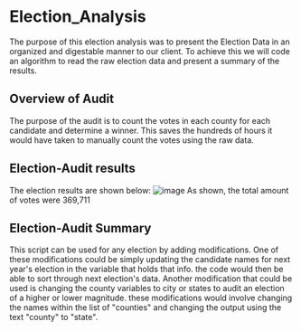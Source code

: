 # Election_Analysis
The purpose of this election analysis was to present the Election Data in an organized and digestable manner to our client.
To achieve this we will code an algorithm to read the raw election data and present a summary of the results.

## Overview of Audit
The purpose of the audit is to count the votes in each county for each candidate and determine a winner. This saves the
hundreds of hours it would have taken to manually count the votes using the raw data.

## Election-Audit results
The election results are shown below:
![image](https://user-images.githubusercontent.com/91306342/138585573-f8095461-af31-43ae-b2a4-fee385f7b708.png)
As shown, the total amount of votes were 369,711




## Election-Audit Summary
This script can be used for any election by adding modifications. One of these modifications could be simply
updating the candidate names for next year's election in the variable that holds that info. the code would then
be able to sort through next election's data. Another modification that could be used is changing the county variables
to city or states to audit an election of a higher or lower magnitude. these modifications would involve changing the 
names within the list of "counties" and changing the output using the text "county" to "state".


